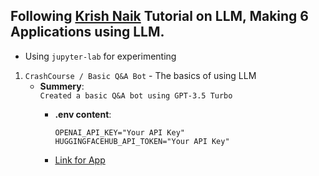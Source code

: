 Following [Krish Naik](https://www.youtube.com/channel/UCNU_lfiiWBdtULKOw6X0Dig) Tutorial on LLM, Making 6 Applications using LLM.
----

- Using `jupyter-lab` for experimenting

1. `CrashCourse / Basic Q&A Bot` - The basics of using LLM  
    - **Summery**:  
    `Created a basic Q&A bot using GPT-3.5 Turbo`
      - **.env content**:  

        `OPENAI_API_KEY="Your API Key"`  
        `HUGGINGFACEHUB_API_TOKEN="Your API Key"`
      - [Link for App](https://huggingface.co/spaces/BugzTheBunny1/LangChainBasicQABot)